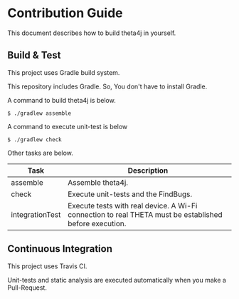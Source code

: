 # Contribution Guide

This document describes how to build theta4j in yourself.

## Build & Test

This project uses Gradle build system.

This repository includes Gradle. So, You don't have to install Gradle.

A command to build theta4j is below.

```
$ ./gradlew assemble
```

A command to execute unit-test is below

```
$ ./gradlew check
```

Other tasks are below.

| Task | Description |
|------|-------------|
| assemble | Assemble theta4j. |
| check | Execute unit-tests and the FindBugs. |
| integrationTest | Execute tests with real device. A Wi-Fi connection to real THETA must be established before execution. |

## Continuous Integration

This project uses Travis CI.

Unit-tests and static analysis are executed automatically when you make a Pull-Request.
